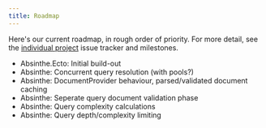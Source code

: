 ```yaml
---
title: Roadmap
---
```


Here's our current roadmap, in rough order of priority. For more detail, see the
[individual project](/projects) issue tracker and milestones.

- Absinthe.Ecto: Initial build-out
- Absinthe: Concurrent query resolution (with pools?)
- Absinthe: DocumentProvider behaviour, parsed/validated document caching
- Absinthe: Seperate query document validation phase
- Absinthe: Query complexity calculations
- Absinthe: Query depth/complexity limiting

